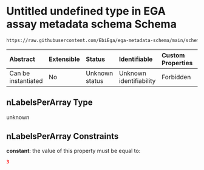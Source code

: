 # Untitled undefined type in EGA assay metadata schema Schema

```txt
https://raw.githubusercontent.com/EbiEga/ega-metadata-schema/main/schemas/EGA.assay.json#/properties/assayTypeSpecifications/properties/arrayAssaySpecifications/anyOf/1/properties/nLabelsPerArray
```



| Abstract            | Extensible | Status         | Identifiable            | Custom Properties | Additional Properties | Access Restrictions | Defined In                                                                 |
| :------------------ | :--------- | :------------- | :---------------------- | :---------------- | :-------------------- | :------------------ | :------------------------------------------------------------------------- |
| Can be instantiated | No         | Unknown status | Unknown identifiability | Forbidden         | Allowed               | none                | [EGA.assay.json\*](../../../schemas/EGA.assay.json "open original schema") |

## nLabelsPerArray Type

unknown

## nLabelsPerArray Constraints

**constant**: the value of this property must be equal to:

```json
3
```
